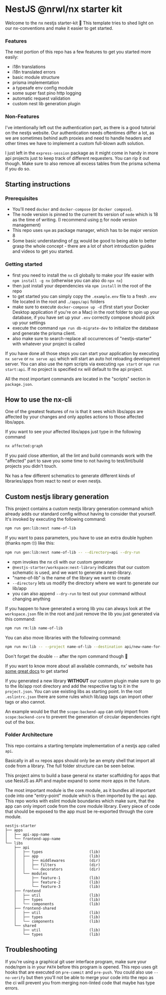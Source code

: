 # NestJS @nrwl/nx starter kit

Welcome to the nx nestjs starter-kit 👋 This template tries to shed light on our
nx-conventions and make it easier to get started.

### Features

The nest portion of this repo has a few features to get you started more easily:

- i18n translations
- i18n translated errors
- basic module structure
- prisma implementation
- a typesafe env config module
- some super fast pino http logging
- automatic request validation
- custom nest lib generation plugin

### Non-Features

I've intentionally left out the authentication part, as there is a good tutorial on the
nestjs website. Our authentication needs oftentimes differ a lot, as we are sometimes
behind auth proxies and need to handle headers and other times we have to implement a
custom full-blown auth solution.

I just left in the `express-session` package as it might come in handy in more api
projects just to keep track of different requesters. You can rip it out though. Make sure
to also remove all excess tables from the prisma schema if you do so.

## Starting instructions

### Prerequisites

- You'll need `docker` and `docker-compose` (or `docker compose`).
- The node version is pinned to the current lts version of `node` which is 18 as the time
  of writing. (I recommend using [n](https://github.com/tj/n) for node version management)
- This repo uses `npm` as package manager, which has to be major version 8
- Some basic understanding of [nx](https://nx.dev/) would be good to being able to better
  grasp the whole concept - there are a lot of short introduction guides and videos to get
  you started.

### Getting started

- first you need to install the `nx` cli globally to make your life easier with
  `npm install -g nx` (otherwise you can also do `npx nx`)
- then just install your dependencies via `npm install` in the root of the repo
- to get started you can simply copy the `.example.env` file to a fresh `.env` file
  located in the root and `./apps/api` folders
- make sure to execute `docker-compose up -d` (first start your Docker Desktop application
  if you're on a Mac) in the root folder to spin up your database, if you have set up your
  `.env` correctly compose should pick up your settings
- execute the command `npm run db-migrate-dev` to initialize the database and generate the
  prisma client.
- also make sure to search-replace all occurrences of "nestjs-starter" with whatever your
  project is called

If you have done all those steps you can start your application by executing `nx serve` or
`nx serve api` which will start an auto hot reloading development server. You can also use
the npm scripts via executing `npm start` or `npm run start:api`. If no project is
specified nx will default to the api project.

All the most important commands are located in the "scripts" section in `package.json`.

## How to use the nx-cli

One of the greatest features of nx is that it sees which libs/apps are affected by your
changes and only applies actions to those affected libs/apps.

If you want to see your affected libs/apps just type in the following command

```bash
nx affected:graph
```

If you paid close attention, all the lint and build commands work with the "affected" part
to save you some time to not having to test/lint/build projects you didn't touch.

Nx has a few different schematics to generate different kinds of libraries/apps from react
to next or even nestjs.

## Custom nestjs library generation

This project contains a custom nestjs library generation command which already adds our
standard config without having to consider that yourself. It's invoked by executing the
following command:

```bash
npm run gen:lib:nest name-of-lib
```

If you want to pass parameters, you have to use an extra double hyphen (thanks npm 🙄)
like this:

```bash
npm run gen:lib:nest name-of-lib -- --directory=api --dry-run
```

- npm invokes the nx cli with our custom generator
- `@nestjs-starter/workspace:nest-library` indicates that our custom schematic is used,
  and we want to generate a nest-library.
- "name-of-lib" is the name of the library we want to create
- `--directory` lets us modify the directory where we want to generate our lib/app
- you can also append `--dry-run` to test out your command without changing anything

If you happen to have generated a wrong lib you can always look at the `workspace.json`
file in the root and just remove the lib you just generated via this command:

```bash
npm run rm:lib name-of-lib
```

You can also move libraries with the following command:

```bash
npm run mv:lib -- --project name-of-lib --destination api/new-name-for-lib
```

Don't forget the double `--` after the npm command though 🧐

If you want to know more about all available commands, nx' website has
[some great docs](https://nx.dev/using-nx/nx-cli) to get started

If you generated a new library **WITHOUT** our custom plugin make sure to go to the
lib/app root directory and add the respective tag to it in the `project.json`. You can use
existing libs as starting point. In the root `.eslintrc.json` there are some rules which
lib/app tags can import other tags or also cannot.

An example would be that the `scope:backend-app` can only import from `scope:backend-core`
to prevent the generation of circular dependencies right out of the box.

### Folder Architecture

This repo contains a starting template implementation of a nestjs app called `api`.

Basically in all `nx` repos apps should only be an empty shell that import all code from a
library. The full folder structure can be seen below.

This project aims to build a base general nx starter scaffolding for apps that use NestJS
as API and maybe expand to some more apps in the future.

The most important module is the core module, as it bundles all important code into one
"entry-point" module which is then imported by the `api` app. This repo works with eslint
module boundaries which make sure, that the app can only import code from the core module
library. Every piece of code that should be exposed to the app must be re-exported through
the core module.

```
nestjs-starter
├── apps
│   ├── api-app-name
│   └── frontend-app-name
└── libs
    ├── api
    │   ├── types                     (lib)
    │   ├── app                       (lib)
    │   │   ├── middlewares           (dir)
    │   │   ├── filters               (dir)
    │   │   └── decorators            (dir)
    │   └── modules
    │       ├── feature-1             (lib)
    │       ├── feature-2             (lib)
    │       └── feature-3             (lib)
    ├── frontend
    │   ├── util                      (lib)
    │   ├── types                     (lib)
    │   └── components                (lib)
    ├── frontend-shared
    │   ├── util                      (lib)
    │   ├── types                     (lib)
    │   └── components                (lib)
    └── shared
        ├── util                      (lib)
        └── types                     (lib)
```

## Troubleshooting

If you're using a graphical git user interface program, make sure your node/npm is in your
`PATH` before this program is opened. This repo uses git hooks that are executed on
`pre-commit` and `pre-push`. You could also use `--no-verify` but then you'll not be able
to merge your code into the repo as the ci will prevent you from merging non-linted code
that maybe has type errors.
